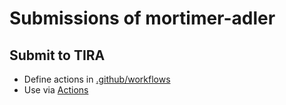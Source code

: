 # Submissions of mortimer-adler

## Submit to TIRA
- Define actions in [.github/workflows](.github/workflows/)
- Use via [Actions](https://github.com/tira-io/valueeval-2024-human-value-detection-mortimer-adler/actions)

